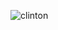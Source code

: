 ![clinton](https://user-images.githubusercontent.com/71627543/131956919-f76c3745-4937-4028-bda3-8013683fde1b.jpg)
